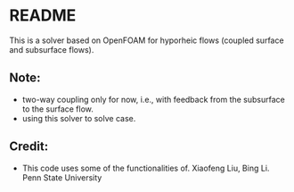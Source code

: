 # README #

This is a solver based on OpenFOAM for hyporheic flows (coupled surface
and subsurface flows).

## Note: ##
* two-way coupling only for now, i.e., with feedback from the subsurface to the surface flow.  
* using this solver to solve case.
## Credit: ##
* This code uses some of the functionalities of. 
Xiaofeng Liu, Bing Li.
Penn State University


